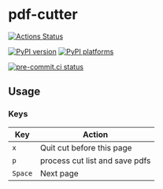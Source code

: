 # pdf-cutter

[![Actions Status][actions-badge]][actions-link]

[![PyPI version][pypi-version]][pypi-link]
[![PyPI platforms][pypi-platforms]][pypi-link]

[![pre-commit.ci status](https://results.pre-commit.ci/badge/github/renefritze/pdf-cutter/main.svg)](https://results.pre-commit.ci/latest/github/renefritze/pdf-cutter/main)


<!-- prettier-ignore-start -->
[actions-badge]:            https://github.com/renefritze/pdf-cutter/workflows/CI/badge.svg
[actions-link]:             https://github.com/renefritze/pdf-cutter/actions
[github-discussions-badge]: https://img.shields.io/static/v1?label=Discussions&message=Ask&color=blue&logo=github
[github-discussions-link]:  https://github.com/renefritze/pdf-cutter/discussions
[pypi-link]:                https://pypi.org/project/pdf-cutter/
[pypi-platforms]:           https://img.shields.io/pypi/pyversions/pdf-cutter
[pypi-version]:             https://img.shields.io/pypi/v/pdf-cutter
[rtd-badge]:                https://readthedocs.org/projects/pdf-cutter/badge/?version=latest
[rtd-link]:                 https://pdf-cutter.readthedocs.io/en/latest/?badge=latest

<!-- prettier-ignore-end -->

## Usage

### Keys

| Key | Action |
| --- | --- |
| `x` | Quit cut before this page |
| `p` | process cut list and save pdfs |
| `Space` | Next page |
